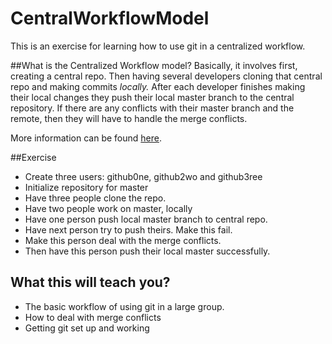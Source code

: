 # CentralWorkflowModel

This is an exercise for learning how to use git in a centralized workflow.

##What is the Centralized Workflow model?
Basically, it involves first, creating a central repo. Then having several developers cloning that central repo and making commits *locally.* After each developer finishes making their local changes they push their local master branch to the central repository. If there are any conflicts with their master branch and the remote, then they will have to handle the merge conflicts.

More information can be found [here](https://www.atlassian.com/git/tutorials/comparing-workflows/centralized-workflow).

##Exercise
* Create three users: github0ne, github2wo and github3ree
* Initialize repository for master
* Have three people clone the repo.
* Have two people work on master, locally
* Have one person push local master branch to central repo.
* Have next person try to push theirs. Make this fail.
* Make this person deal with the merge conflicts.
* Then have this person push their local master successfully.


## What this will teach you?
* The basic workflow of using git in a large group.
* How to deal with merge conflicts
* Getting git set up and working
